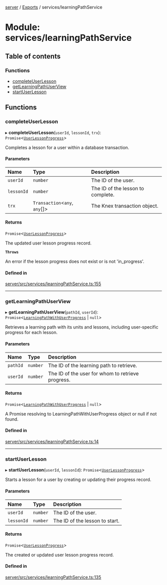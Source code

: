 [server](../README.md) / [Exports](../modules.md) / services/learningPathService

# Module: services/learningPathService

## Table of contents

### Functions

- [completeUserLesson](services_learningPathService.md#completeuserlesson)
- [getLearningPathUserView](services_learningPathService.md#getlearningpathuserview)
- [startUserLesson](services_learningPathService.md#startuserlesson)

## Functions

### completeUserLesson

▸ **completeUserLesson**(`userId`, `lessonId`, `trx`): `Promise`\<[`UserLessonProgress`](../interfaces/models_UserLessonProgress.UserLessonProgress.md)\>

Completes a lesson for a user within a database transaction.

#### Parameters

| Name | Type | Description |
| :------ | :------ | :------ |
| `userId` | `number` | The ID of the user. |
| `lessonId` | `number` | The ID of the lesson to complete. |
| `trx` | `Transaction`\<`any`, `any`[]\> | The Knex transaction object. |

#### Returns

`Promise`\<[`UserLessonProgress`](../interfaces/models_UserLessonProgress.UserLessonProgress.md)\>

The updated user lesson progress record.

**`Throws`**

An error if the lesson progress does not exist or is not 'in_progress'.

#### Defined in

[server/src/services/learningPathService.ts:155](https://github.com/niklas-joh/french-learning-platform/blob/df287cd90d2fc20ebbe1da4bb7d2c97b195a5de7/server/src/services/learningPathService.ts#L155)

___

### getLearningPathUserView

▸ **getLearningPathUserView**(`pathId`, `userId`): `Promise`\<[`LearningPathWithUserProgress`](../interfaces/models_LearningPath.LearningPathWithUserProgress.md) \| ``null``\>

Retrieves a learning path with its units and lessons, including user-specific progress
for each lesson.

#### Parameters

| Name | Type | Description |
| :------ | :------ | :------ |
| `pathId` | `number` | The ID of the learning path to retrieve. |
| `userId` | `number` | The ID of the user for whom to retrieve progress. |

#### Returns

`Promise`\<[`LearningPathWithUserProgress`](../interfaces/models_LearningPath.LearningPathWithUserProgress.md) \| ``null``\>

A Promise resolving to LearningPathWithUserProgress object or null if not found.

#### Defined in

[server/src/services/learningPathService.ts:14](https://github.com/niklas-joh/french-learning-platform/blob/df287cd90d2fc20ebbe1da4bb7d2c97b195a5de7/server/src/services/learningPathService.ts#L14)

___

### startUserLesson

▸ **startUserLesson**(`userId`, `lessonId`): `Promise`\<[`UserLessonProgress`](../interfaces/models_UserLessonProgress.UserLessonProgress.md)\>

Starts a lesson for a user by creating or updating their progress record.

#### Parameters

| Name | Type | Description |
| :------ | :------ | :------ |
| `userId` | `number` | The ID of the user. |
| `lessonId` | `number` | The ID of the lesson to start. |

#### Returns

`Promise`\<[`UserLessonProgress`](../interfaces/models_UserLessonProgress.UserLessonProgress.md)\>

The created or updated user lesson progress record.

#### Defined in

[server/src/services/learningPathService.ts:135](https://github.com/niklas-joh/french-learning-platform/blob/df287cd90d2fc20ebbe1da4bb7d2c97b195a5de7/server/src/services/learningPathService.ts#L135)
